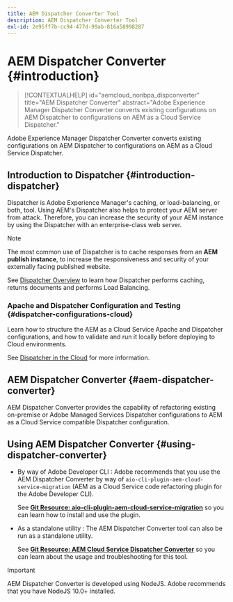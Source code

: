 ```yaml
---
title: AEM Dispatcher Converter Tool
description: AEM Dispatcher Converter Tool
exl-id: 2e95ff7b-cc94-477d-99ab-816a58998287
---
```

# AEM Dispatcher Converter {#introduction}

>[!CONTEXTUALHELP]
>id="aemcloud_nonbpa_dispconverter"
>title="AEM Dispatcher Converter"
>abstract="Adobe Experience Manager Dispatcher Converter converts existing configurations on AEM Dispatcher to configurations on AEM as a Cloud Service Dispatcher."

Adobe Experience Manager Dispatcher Converter converts existing configurations on AEM Dispatcher to configurations on AEM as a Cloud Service Dispatcher.

## Introduction to Dispatcher {#introduction-dispatcher}

Dispatcher is Adobe Experience Manager's caching, or load-balancing, or both, tool. Using AEM's Dispatcher also helps to protect your AEM server from attack. Therefore, you can increase the security of your AEM instance by using the Dispatcher with an enterprise-class web server.

>[!NOTE]
>The most common use of Dispatcher is to cache responses from an **AEM publish instance**, to increase the responsiveness and security of your externally facing published website.

See [Dispatcher Overview](https://experienceleague.adobe.com/docs/experience-manager-dispatcher/using/dispatcher.html) to learn how Dispatcher performs caching, returns documents and performs Load Balancing.

### Apache and Dispatcher Configuration and Testing {#dispatcher-configurations-cloud}

Learn how to structure the AEM as a Cloud Service Apache and Dispatcher configurations, and how to validate and run it locally before deploying to Cloud environments.

See [Dispatcher in the Cloud](https://experienceleague.adobe.com/docs/experience-manager-cloud-service/content/implementing/content-delivery/disp-overview.html) for more information.

## AEM Dispatcher Converter {#aem-dispatcher-converter}

AEM Dispatcher Converter provides the capability of refactoring existing on-premise or Adobe Managed Services Dispatcher configurations to AEM as a Cloud Service compatible Dispatcher configuration.

## Using AEM Dispatcher Converter {#using-dispatcher-converter}

* By way of Adobe Developer CLI : Adobe recommends that you use the AEM Dispatcher Converter by way of `aio-cli-plugin-aem-cloud-service-migration` (AEM as a Cloud Service code refactoring plugin for the Adobe Developer CLI).

   See **[Git Resource: aio-cli-plugin-aem-cloud-service-migration](https://github.com/adobe/aio-cli-plugin-aem-cloud-service-migration#introduction)** so you can learn how to install and use the plugin.

* As a standalone utility : The AEM Dispatcher Converter tool can also be run as a standalone utility.

   See **[Git Resource: AEM Cloud Service Dispatcher Converter](https://github.com/adobe/aem-cloud-service-source-migration/tree/master/packages/dispatcher-converter)** so you can learn about the usage and troubleshooting for this tool.

>[!IMPORTANT]
>AEM Dispatcher Converter is developed using NodeJS. Adobe recommends that you have NodeJS 10.0+ installed.
